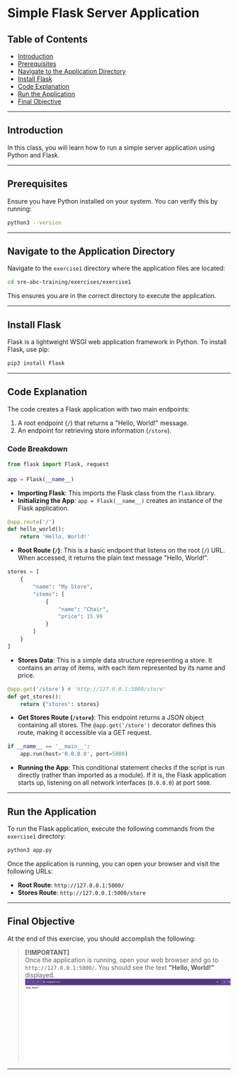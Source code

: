 # Simple Flask Server Application

## Table of Contents
- [Introduction](#introduction)
- [Prerequisites](#prerequisites)
- [Navigate to the Application Directory](#navigate-to-the-application-directory)
- [Install Flask](#install-flask)
- [Code Explanation](#code-explanation)
- [Run the Application](#run-the-application)
- [Final Objective](#final-objective)

---

## Introduction

In this class, you will learn how to run a simple server application using Python and Flask.

---

## Prerequisites

Ensure you have Python installed on your system. You can verify this by running:

```bash
python3 --version
```

---

## Navigate to the Application Directory

Navigate to the `exercise1` directory where the application files are located:

```bash
cd sre-abc-training/exercises/exercise1
```

This ensures you are in the correct directory to execute the application.

---

## Install Flask

Flask is a lightweight WSGI web application framework in Python. To install Flask, use pip:

```bash
pip3 install Flask
```

---

## Code Explanation

The code creates a Flask application with two main endpoints:

1. A root endpoint (`/`) that returns a "Hello, World!" message.
2. An endpoint for retrieving store information (`/store`).

### Code Breakdown

```python
from flask import Flask, request

app = Flask(__name__)
```
- **Importing Flask**: This imports the Flask class from the `flask` library.
- **Initializing the App**: `app = Flask(__name__)` creates an instance of the Flask application.

```python
@app.route('/')
def hello_world():
    return 'Hello, World!'
```
- **Root Route (`/`)**: This is a basic endpoint that listens on the root (`/`) URL. When accessed, it returns the plain text message "Hello, World!".

```python
stores = [
    {
        "name": "My Store",
        "items": [
            {
                "name": "Chair",
                "price": 15.99
            }
        ]
    }
]
```
- **Stores Data**: This is a simple data structure representing a store. It contains an array of items, with each item represented by its name and price.

```python
@app.get('/store') # 'http://127.0.0.1:5000/store'
def get_stores():
    return {"stores": stores}
```
- **Get Stores Route (`/store`)**: This endpoint returns a JSON object containing all stores. The `@app.get('/store')` decorator defines this route, making it accessible via a GET request.

```python
if __name__ == '__main__':
    app.run(host='0.0.0.0', port=5000)
```
- **Running the App**: This conditional statement checks if the script is run directly (rather than imported as a module). If it is, the Flask application starts up, listening on all network interfaces (`0.0.0.0`) at port `5000`.

---

## Run the Application

To run the Flask application, execute the following commands from the `exercise1` directory:

```bash
python3 app.py
```

Once the application is running, you can open your browser and visit the following URLs:
- **Root Route**: `http://127.0.0.1:5000/`
- **Stores Route**: `http://127.0.0.1:5000/store`

---

## Final Objective

At the end of this exercise, you should accomplish the following:

> **[!IMPORTANT]**  
> Once the application is running, open your web browser and go to `http://127.0.0.1:5000/`. You should see the text **"Hello, World!"** displayed.  
> ![app](app.png)

---
